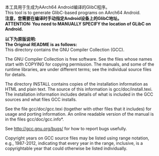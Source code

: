 本工具用于生成为AArch64 Android编译的GlibC程序。  
This tool is to generate GlibC-based programs on AArch64 Android.  
**注意，您需要在编译时手动指定Android设备上的GlibC地址。**  
**ATTENTION: You need to MANUALLY SPECIFY the location of GLibC on Android.**  
  
  
**以下为原版说明:**  
**The Original README is as follows:**  
This directory contains the GNU Compiler Collection (GCC).

The GNU Compiler Collection is free software.  See the files whose
names start with COPYING for copying permission.  The manuals, and
some of the runtime libraries, are under different terms; see the
individual source files for details.

The directory INSTALL contains copies of the installation information
as HTML and plain text.  The source of this information is
gcc/doc/install.texi.  The installation information includes details
of what is included in the GCC sources and what files GCC installs.

See the file gcc/doc/gcc.texi (together with other files that it
includes) for usage and porting information.  An online readable
version of the manual is in the files gcc/doc/gcc.info*.

See http://gcc.gnu.org/bugs/ for how to report bugs usefully.

Copyright years on GCC source files may be listed using range
notation, e.g., 1987-2012, indicating that every year in the range,
inclusive, is a copyrightable year that could otherwise be listed
individually.

